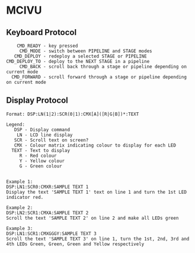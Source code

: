MCIVU
=====

Keyboard Protocol
----------------------------------------
        CMD_READY - key pressed
         CMD_MODE - switch between PIPELINE and STAGE modes
       CMD_DEPLOY - redeploy a selected STAGE or PIPELINE
    CMD_DEPLOY_TO - deploy to the NEXT STAGE in a pipeline
         CMD_BACK - scroll back through a stage or pipeline depending on current mode
      CMD_FORWARD - scroll forward through a stage or pipeline depending on current mode


Display Protocol
----------------------------------------
    Format: DSP:LN(1|2):SCR(0|1):CMX[A]([R|G|B])*:TEXT

    Legend:
       DSP - Display command
        LN - LCD line display
       SCR - Scroll text on screen?
       CMX - Colour matrix indicating colour to display for each LED
      TEXT - Text to display
         R - Red colour
         Y - Yellow colour
         G - Green colour


    Example 1:
    DSP:LN1:SCR0:CMXR:SAMPLE TEXT 1
    Display the text 'SAMPLE TEXT 1' text on line 1 and turn the 1st LED indicator red.
        
    Example 2:
    DSP:LN2:SCR1:CMXA:SAMPLE TEXT 2
    Scroll the text 'SAMPLE TEXT 2' on line 2 and make all LEDs green
        
    Example 3:
    DSP:LN1:SCR1:CMXGGGY:SAMPLE TEXT 3
    Scroll the text 'SAMPLE TEXT 3' on line 1, turn the 1st, 2nd, 3rd and 4th LEDs Green, Green, Green and Yellow respectively
